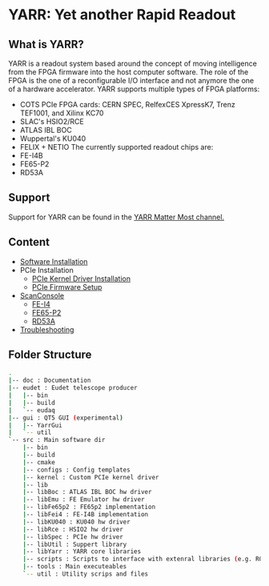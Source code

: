 # YARR: Yet another Rapid Readout

## What is YARR?
YARR is a readout system based around the concept of moving intelligence from the FPGA firmware into the host computer software. The role of the FPGA is the one of a reconfigurable I/O interface and not anymore the one of a hardware accelerator. YARR supports multiple types of FPGA platforms:

* COTS PCIe FPGA cards: CERN SPEC, RelfexCES XpressK7, Trenz TEF1001, and Xilinx KC70
* SLAC's HSIO2/RCE
* ATLAS IBL BOC
* Wuppertal's KU040
* FELIX + NETIO
The currently supported readout chips are:
* FE-I4B
* FE65-P2
* RD53A

## Support

Support for YARR can be found in the [YARR Matter Most channel.](https://mattermost.web.cern.ch/yarr/ "YARR MatterMost")


## Content
   
* [Software Installation](install.md)
* PCIe Installation
    * [PCIe Kernel Driver Installation](kernel_driver.md)
    * [PCIe Firmware Setup](pcie.md)
* [ScanConsole](scanconsole.md)
    * [FE-I4](fei4.md)
    * [FE65-P2](fe65p2.md)
    * [RD53A](rd53a.md)
* [Troubleshooting](troubleshooting.md)


## Folder Structure
```bash
.
|-- doc : Documentation
|-- eudet : Eudet telescope producer
|   |-- bin
|   |-- build
|   `-- eudaq
|-- gui : QT5 GUI (experimental)
|   |-- YarrGui
|   `-- util
`-- src : Main software dir
    |-- bin
    |-- build
    |-- cmake
    |-- configs : Config templates
    |-- kernel : Custom PCIe kernel driver
    |-- lib
    |-- libBoc : ATLAS IBL BOC hw driver
    |-- libEmu : FE Emulator hw driver
    |-- libFe65p2 : FE65p2 implementation
    |-- libFei4 : FE-I4B implementation
    |-- libKU040 : KU040 hw driver
    |-- libRce : HSIO2 hw driver
    |-- libSpec : PCIe hw driver
    |-- libUtil : Suppert library
    |-- libYarr : YARR core libraries 
    |-- scripts : Scripts to interface with extenral libraries (e.g. ROOT)
    |-- tools : Main executeables
    `-- util : Utility scrips and files
```


